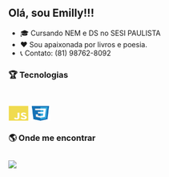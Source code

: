 ## Olá, sou Emilly!!!

- 🎓 Cursando NEM e DS no SESI PAULISTA
- ❤ Sou apaixonada por livros e poesia.
- 📞 Contato: (81) 98762-8092

 
### 🏆 Tecnologias
  
##

<div style="display: inline_block"><br>
  <img align="center" alt="Thallyta-Js" height="30" width="40" src="https://raw.githubusercontent.com/devicons/devicon/master/icons/javascript/javascript-plain.svg">
  <img align="center" alt="Thallyta-CSS" height="30" width="40" src="https://raw.githubusercontent.com/devicons/devicon/master/icons/css3/css3-original.svg">
</div>

### 🌎 Onde me encontrar
  
##
  
<div>
  <a href="https://www.instagram.com/emyviitoria_?igsh=MXA1aXBpN2w5NG8zaw%3D%3D&utm_source=qr" target="_blank"><img src="https://img.shields.io/badge/-Instagram-%23E4405F?style=for-the-badge&logo=instagram&logoColor=white" target="_blank"></a>
</div>
<!--
**EmyFurtunato/EmyFurtunato** is a ✨ _special_ ✨ repository because its `README.md` (this file) appears on your GitHub profile.

Here are some ideas to get you started:


